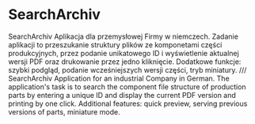 # SearchArchiv
SearchArchiv Aplikacja dla przemysłowej Firmy w niemczech. Zadanie aplikacji to przeszukanie struktury plików ze komponetami części produkcyjnych,
przez podanie unikatowego ID i wyświetlenie aktualnej wersji PDF oraz drukowanie przez jedno kliknięcie. Dodatkowe funkcje: szybki podgląd,
podanie wcześniejszych wersji części, tryb miniatury. 
/// 
SearchArchiv Application for an industrial Company in German. The application's task is to search the component file structure of production parts 
by entering a unique ID and display the current PDF version and printing by one click.
Additional features: quick preview, serving previous versions of parts, miniature mode.
